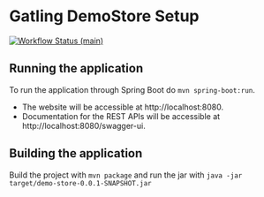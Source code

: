 # Gatling DemoStore Setup

[![Workflow Status (main)](https://github.com/gatling/gatling-demostore/actions/workflows/build.yml/badge.svg?branch=main)](https://github.com/gatling/gatling-demostore/actions/workflows/build.yml)

## Running the application

To run the application through Spring Boot do  `mvn spring-boot:run`.

- The website will be accessible at http://localhost:8080.
- Documentation for the REST APIs will be accessible at http://localhost:8080/swagger-ui.

## Building the application

Build the project with `mvn package` and run the jar with `java -jar target/demo-store-0.0.1-SNAPSHOT.jar`
